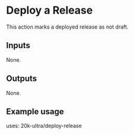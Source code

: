 # Deploy a Release

This action marks a deployed release as not draft.

## Inputs

None.

## Outputs

None.

## Example usage

uses: 20k-ultra/deploy-release